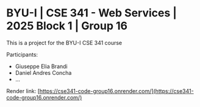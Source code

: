 # BYU-I | CSE 341 - Web Services | 2025 Block 1 | Group 16
This is a project for the BYU-I CSE 341 course

Participants:
- Giuseppe Elia Brandi
- Daniel Andres Concha
- ...

Render link: [https://cse341-code-group16.onrender.com/](https://cse341-code-group16.onrender.com/)